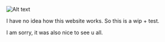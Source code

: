 ![Alt text](https://i.postimg.cc/xdQ6kQ1d/Screenshot-3570.png)
   
   I have no idea how this website works. So this is a wip + test.

I am sorry, it was also nice to see u all. 
